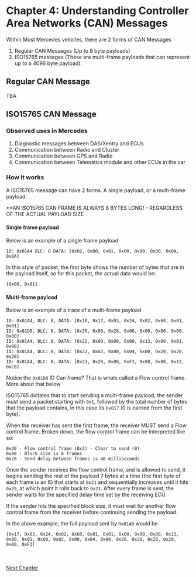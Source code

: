 # Chapter 4: Understanding Controller Area Networks (CAN) Messages

Within Most Mercedes vehicles, there are 2 forms of CAN Messages
1. Regular CAN Messages (Up to 8 byte payloads)
2. ISO15765 messages (These are multi-frame payloads that can represent up to a 4096 byte payload).


## Regular CAN Message
TBA

## ISO15765 CAN Message

### Observed uses in Mercedes
1. Diagnostic messages between DAS/Xentry and ECUs
2. Communication between Radio and Cluster
3. Communication between GPS and Radio
4. Communication between Telematics module and other ECUs in the car


### How it works

A ISO15765 message can have 2 forms. A single payload, or a multi-frame payload.

**AN ISO15765 CAN FRAME IS ALWAYS 8 BYTES LONG! - REGARDLESS OF THE ACTUAL PAYLOAD SIZE

#### Single frame payload
Below is an example of a single frame payload
```
ID: 0x01A4 DLC: 8 DATA: [0x02, 0x00, 0x01, 0x00, 0x00, 0x00, 0x0A, 0x0A]
```
In this style of packet, the first byte shows the number of bytes that are in the payload itself, so for this packet, the actual data would be:
```
[0x00, 0x01]
```

#### Multi-frame payload
Below is an example of a trace of a multi-frame payload
```
ID: 0x01A4, DLC: 8, DATA: [0x10, 0x17, 0x03, 0x24, 0x02, 0x60, 0x01, 0x01]
ID: 0x01D0, DLC: 8, DATA: [0x30, 0x08, 0x28, 0x00, 0x00, 0x00, 0x00, 0x00]
ID: 0x01A4, DLC: 8, DATA: [0x21, 0x00, 0x00, 0x00, 0x13, 0x00, 0x01, 0x00]
ID: 0x01A4, DLC: 8, DATA: [0x22, 0x02, 0x00, 0x04, 0x00, 0x20, 0x20, 0x20]
ID: 0x01A4, DLC: 8, DATA: [0x23, 0x20, 0x00, 0xF3, 0x00, 0x00, 0x12, 0xC0]
```
Notice the `0x01D0` ID Can frame? That is whats called a Flow control frame. More about that below

ISO15765 dictates that to start sending a multi-frame payload, the sender must send a packet starting with `0x1`, followed by the total number of bytes that the payload contains, in this case its `0x017` (0 is carried from the first byte).

When the receiver has sent the first frame, the receiver MUST send a Flow control frame. Broken down, the flow control frame can be interpreted like so:
```
0x30 - Flow control frame (0x3) - Clear to send (0)
0x08 - Block size is 8 frames
0x28 - Send delay between frames is 40 milliseconds
```

Once the sender receives the flow control frame, and is allowed to send, it begins sending the rest of the payload 7 bytes at a time (the first byte of each frame is an ID that starts at `0x21` and sequentially increases until it hits `0x29`, at which point it rolls back to `0x21`. After every frame is sent, the sender waits for the specified delay time set by the receiving ECU.

If the sender hits the specified block size, it must wait for another flow control frame from the receiver before continuing sending the payload.

In the above example, the full payload sent by `0x01A0` would be
```
[0x17, 0x03, 0x24, 0x02, 0x60, 0x01, 0x01, 0x00, 0x00, 0x00, 0x13, 0x00, 0x01, 0x00, 0x02, 0x00, 0x04, 0x00, 0x20, 0x20, 0x20, 0x20, 0x00, 0xF3]
```
<br><br>
[Next Chapter](Chapter%205%20Understanding%20Mercedes-Benz%20Signal%20Acquisition%20Modules%20(SAM).md)
